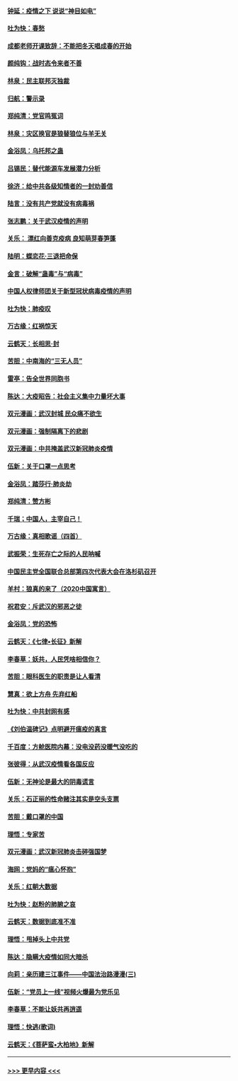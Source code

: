 #### [钟延：疫情之下 说说“神目如电”](../pages/nsc993/n11873121.md?t=02170055) 
#### [吐为快：春愁](../pages/nsc993/n11872801.md?t=02170055) 
#### [成都老师开课致辞：不能把冬天唱成春的开始](../pages/nsc993/n11872653.md?t=02170055) 
#### [颜纯钩：战时态令来者不善](../pages/nsc993/n11872011.md?t=02170055) 
#### [林泉：民主联邦灭独裁](../pages/nsc993/n11870998.md?t=02170055) 
#### [归航：警示录](../pages/nsc993/n11870963.md?t=02170055) 
#### [郑纯清：党官鸣冤词](../pages/nsc993/n11870938.md?t=02170055) 
#### [林泉：灾区换官是狼替狼位与羊无关](../pages/nsc993/n11870896.md?t=02170055) 
#### [金浴凤：乌托邦之蛊](../pages/nsc993/n11870879.md?t=02170055) 
#### [吕锡民：替代能源车发展潜力分析](../pages/nsc993/n11870656.md?t=02170055) 
#### [徐济：给中共各级知情者的一封劝善信](../pages/nsc993/n11868561.md?t=02170055) 
#### [陆言：没有共产党就没有病毒祸](../pages/nsc993/n11868232.md?t=02170055) 
#### [张志鹏：关于武汉疫情的声明](../pages/nsc993/n11867182.md?t=02170055) 
#### [关乐： 漂红向善克疫病 良知萌芽春笋蓬](../pages/nsc993/n11865710.md?t=02170055) 
#### [陆明：蝶恋花‧三退把命保](../pages/nsc993/n11865673.md?t=02170055) 
#### [金言：破解“蛊毒”与“病毒”](../pages/nsc993/n11864103.md?t=02170055) 
#### [中国人权律师团关于新型冠状病毒疫情的声明](../pages/nsc993/n11864249.md?t=02170055) 
#### [吐为快：肺疫叹](../pages/nsc993/n11864027.md?t=02170055) 
#### [万古缘：红祸惊天](../pages/nsc993/n11864079.md?t=02170055) 
#### [云鹤天：长相思‧封](../pages/nsc993/n11864006.md?t=02170055) 
#### [苦胆：中南海的“三无人员”](../pages/nsc993/n11862997.md?t=02170055) 
#### [雷亭：告全世界同胞书](../pages/nsc993/n11862572.md?t=02170055) 
#### [陈达：大疫昭告：社会主义集中力量坏大事](../pages/nsc993/n11859419.md?t=02170055) 
#### [双元漫画：武汉封城 民众痛不欲生](../pages/nsc993/n11859287.md?t=02170055) 
#### [双元漫画：强制隔离下的悲剧](../pages/nsc993/n11859244.md?t=02170055) 
#### [双元漫画：中共掩盖武汉新冠肺炎疫情](../pages/nsc993/n11858249.md?t=02170055) 
#### [伍新：关于口罩一点思考](../pages/nsc993/n11859195.md?t=02170055) 
#### [金浴凤：踏莎行‧肺炎劫](../pages/nsc993/n11858227.md?t=02170055) 
#### [郑纯清：赞方彬](../pages/nsc993/n11856803.md?t=02170055) 
#### [千瑞；中国人，主宰自己！](../pages/nsc993/n11856793.md?t=02170055) 
#### [万古缘：真相歌谣（四首）](../pages/nsc993/n11856263.md?t=02170055) 
#### [武振荣：生死存亡之际的人民呐喊](../pages/nsc993/n11856256.md?t=02170055) 
#### [中国民主党全国联合总部第四次代表大会在洛杉矶召开](../pages/nsc993/n11856344.md?t=02170055) 
#### [羊村：狼真的来了（2020中国寓言）](../pages/nsc993/n11856229.md?t=02170055) 
#### [祝君安：斥武汉的邪恶之徒](../pages/nsc993/n11855861.md?t=02170055) 
#### [金浴凤：党的恐怖](../pages/nsc993/n11855849.md?t=02170055) 
#### [云鹤天：《七律▪长征》新解](../pages/nsc993/n11855479.md?t=02170055) 
#### [李春草：妖共，人民凭啥相信你？](../pages/nsc993/n11855196.md?t=02170055) 
#### [苦胆：眼科医生的职责是让人看清](../pages/nsc993/n11853840.md?t=02170055) 
#### [慧真：欲上方舟 先弃红船](../pages/nsc993/n11853483.md?t=02170055) 
#### [吐为快：中共封网有感](../pages/nsc993/n11852575.md?t=02170055) 
#### [《刘伯温碑记》点明避开瘟疫的真言](../pages/nsc993/n11852128.md?t=02170055) 
#### [千百度：方舱医院内幕：没电没药没暖气没吃的](../pages/nsc993/n11850211.md?t=02170055) 
#### [张彼得：从武汉疫情看各国反应](../pages/nsc993/n11850102.md?t=02170055) 
#### [伍新：无神论是最大的阴毒谎言](../pages/nsc993/n11846129.md?t=02170055) 
#### [关乐：石正丽的性命赌注其实是空头支票](../pages/nsc993/n11846109.md?t=02170055) 
#### [苦胆：戴口罩的中国](../pages/nsc993/n11845576.md?t=02170055) 
#### [理悟：专家苦](../pages/nsc993/n11845564.md?t=02170055) 
#### [双元漫画：武汉新冠肺炎击碎强国梦](../pages/nsc993/n11843320.md?t=02170055) 
#### [海网：党妈的“瘟心怀抱”](../pages/nsc993/n11840740.md?t=02170055) 
#### [关乐：红朝大数据](../pages/nsc993/n11840675.md?t=02170055) 
#### [吐为快：赵粉的肺腑之哀](../pages/nsc993/n11840618.md?t=02170055) 
#### [云鹤天：数据到底准不准](../pages/nsc993/n11840325.md?t=02170055) 
#### [理悟：甩掉头上中共党](../pages/nsc993/n11838826.md?t=02170055) 
#### [陈达：隐瞒大疫情如同大暗杀](../pages/nsc993/n11838771.md?t=02170055) 
#### [向莉：亲历建三江事件——中国法治路漫漫(三)](../pages/nsc993/n11831825.md?t=02170055) 
#### [伍新：“党员上一线”视频火爆最为党乐见](../pages/nsc993/n11838200.md?t=02170055) 
#### [李春草：不能让妖共再逍遥](../pages/nsc993/n11838102.md?t=02170055) 
#### [理悟：快逃(歌词)](../pages/nsc993/n11838083.md?t=02170055) 
#### [云鹤天：《菩萨蛮▪大柏地》新解](../pages/nsc993/n11838059.md?t=02170055) 

----
#### [ >>> 更早内容 <<< ](../indexes/nsc993-earlier.md)
